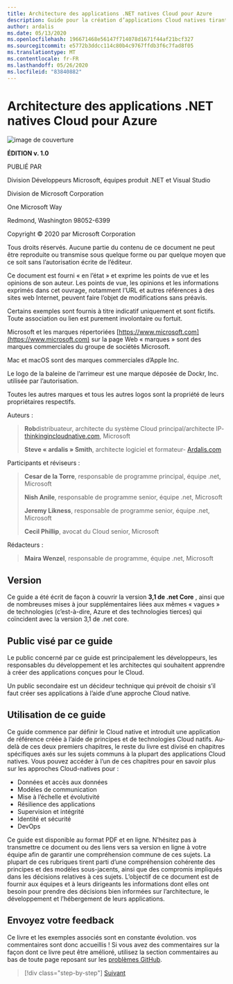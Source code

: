 ```yaml
---
title: Architecture des applications .NET natives Cloud pour Azure
description: Guide pour la création d’applications Cloud natives tirant parti de conteneurs, de microservices et de fonctionnalités sans serveur d’Azure.
author: ardalis
ms.date: 05/13/2020
ms.openlocfilehash: 196671468e56147f714078d1671f44af21bcf327
ms.sourcegitcommit: e5772b3ddcc114c80b4c9767ffdb3f6c7fad8f05
ms.translationtype: MT
ms.contentlocale: fr-FR
ms.lasthandoff: 05/26/2020
ms.locfileid: "83840882"
---
```

# <a name="architecting-cloud-native-net-applications-for-azure"></a>Architecture des applications .NET natives Cloud pour Azure

![image de couverture](./media/cover.png)

**ÉDITION v. 1.0**

PUBLIÉ PAR

Division Développeurs Microsoft, équipes produit .NET et Visual Studio

Division de Microsoft Corporation

One Microsoft Way

Redmond, Washington 98052-6399

Copyright &copy; 2020 par Microsoft Corporation

Tous droits réservés. Aucune partie du contenu de ce document ne peut être reproduite ou transmise sous quelque forme ou par quelque moyen que ce soit sans l’autorisation écrite de l’éditeur.

Ce document est fourni « en l’état » et exprime les points de vue et les opinions de son auteur. Les points de vue, les opinions et les informations exprimés dans cet ouvrage, notamment l’URL et autres références à des sites web Internet, peuvent faire l’objet de modifications sans préavis.

 Certains exemples sont fournis à titre indicatif uniquement et sont fictifs. Toute association ou lien est purement involontaire ou fortuit.

Microsoft et les marques répertoriées [https://www.microsoft.com](https://www.microsoft.com) sur la page Web « marques » sont des marques commerciales du groupe de sociétés Microsoft.

Mac et macOS sont des marques commerciales d’Apple Inc.

Le logo de la baleine de l’arrimeur est une marque déposée de Dockr, Inc. utilisée par l’autorisation.

Toutes les autres marques et tous les autres logos sont la propriété de leurs propriétaires respectifs.

Auteurs :

> **Rob**distribuateur, architecte du système Cloud principal/architecte IP- [thinkingincloudnative.com](http://thinkingincloudnative.com/about/), Microsoft
>
> **Steve « ardalis » Smith**, architecte logiciel et formateur- [Ardalis.com](https://ardalis.com)

Participants et réviseurs :

> **Cesar de la Torre**, responsable de programme principal, équipe .net, Microsoft
>
> **Nish Anile**, responsable de programme senior, équipe .net, Microsoft
>
> **Jeremy Likness**, responsable de programme senior, équipe .net, Microsoft
>
> **Cecil Phillip**, avocat du Cloud senior, Microsoft

Rédacteurs :

> **Maira Wenzel**, responsable de programme, équipe .net, Microsoft

## <a name="version"></a>Version

Ce guide a été écrit de façon à couvrir la version **3,1 de .net Core** , ainsi que de nombreuses mises à jour supplémentaires liées aux mêmes « vagues » de technologies (c’est-à-dire, Azure et des technologies tierces) qui coïncident avec la version 3,1 de .net core.

## <a name="who-should-use-this-guide"></a>Public visé par ce guide

Le public concerné par ce guide est principalement les développeurs, les responsables du développement et les architectes qui souhaitent apprendre à créer des applications conçues pour le Cloud.

Un public secondaire est un décideur technique qui prévoit de choisir s’il faut créer ses applications à l’aide d’une approche Cloud native.

## <a name="how-you-can-use-this-guide"></a>Utilisation de ce guide

Ce guide commence par définir le Cloud native et introduit une application de référence créée à l’aide de principes et de technologies Cloud natifs. Au-delà de ces deux premiers chapitres, le reste du livre est divisé en chapitres spécifiques axés sur les sujets communs à la plupart des applications Cloud natives. Vous pouvez accéder à l’un de ces chapitres pour en savoir plus sur les approches Cloud-natives pour :

- Données et accès aux données
- Modèles de communication
- Mise à l’échelle et évolutivité
- Résilience des applications
- Supervision et intégrité
- Identité et sécurité
- DevOps

Ce guide est disponible au format PDF et en ligne. N’hésitez pas à transmettre ce document ou des liens vers sa version en ligne à votre équipe afin de garantir une compréhension commune de ces sujets. La plupart de ces rubriques tirent parti d’une compréhension cohérente des principes et des modèles sous-jacents, ainsi que des compromis impliqués dans les décisions relatives à ces sujets. L’objectif de ce document est de fournir aux équipes et à leurs dirigeants les informations dont elles ont besoin pour prendre des décisions bien informées sur l’architecture, le développement et l’hébergement de leurs applications.

## <a name="send-your-feedback"></a>Envoyez votre feedback

Ce livre et les exemples associés sont en constante évolution. vos commentaires sont donc accueillis ! Si vous avez des commentaires sur la façon dont ce livre peut être amélioré, utilisez la section commentaires au bas de toute page reposant sur les [problèmes GitHub](https://github.com/dotnet/docs/issues).

>[!div class="step-by-step"]
>[Suivant](introduction.md)
